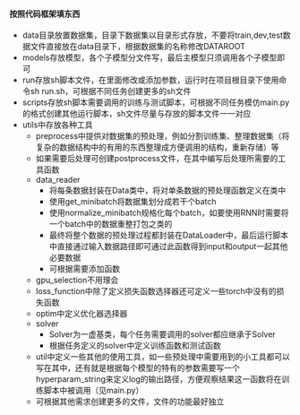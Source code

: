 #### 按照代码框架填东西

+ data目录放置数据集，目录下数据集以目录形式存放，不要将train,dev,test数据文件直接放在data目录下，根据数据集的名称修改DATAROOT
+ models存放模型，各个子模型分文件写，最后主模型只须调用各个子模型即可
+ run存放sh脚本文件，在里面修改或添加参数，运行时在项目根目录下使用命令sh run.sh，可根据不同任务创建更多的sh文件
+ scripts存放sh脚本需要调用的训练与测试脚本，可根据不同任务模仿main.py的格式创建其他运行脚本，sh文件尽量与存放的脚本文件一一对应
+ utils中存放各种工具
  - preprocess中提供对数据集的预处理，例如分割训练集、整理数据集（将复杂的数据结构中的有用的东西整理成方便调用的结构，重新存储）等
  - 如果需要后处理可创建postprocess文件，在其中编写后处理所需要的工具函数
  - data_reader
    + 将每条数据封装在Data类中，将对单条数据的预处理函数定义在类中
    + 使用get_minibatch将数据集划分成若干个batch
    + 使用normalize_minibatch规格化每个batch，如要使用RNN时需要将一个batch中的数据重整打包之类的
    + 最终将整个数据的预处理过程都封装在DataLoader中，最后运行脚本中直接通过输入数据路径即可通过此函数得到input和output一起其他必要数据
    + 可根据需要添加函数
  - gpu_selection不用理会
  - loss_function中除了定义损失函数选择器还可定义一些torch中没有的损失函数
  - optim中定义优化器选择器
  - solver
    + Solver为一虚基类，每个任务需要调用的solver都应继承于Solver
    + 根据任务定义的solver中定义训练函数和测试函数
  - util中定义一些其他的使用工具，如一些预处理中需要用到的小工具都可以写在其中，还有就是根据每个模型的特有的参数需要写一个hyperparam_string来定义log的输出路径，方便观察结果这一函数将在训练脚本中被调用（见main.py）
  - 可根据其他需求创建更多的文件，文件的功能最好独立
